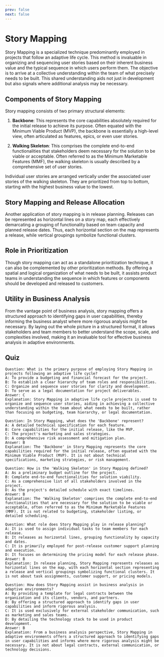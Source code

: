 ```yaml
---
prev: false
next: false
---
```


# Story Mapping

Story Mapping is a specialized technique predominantly employed in projects that follow an adaptive life cycle. This method is invaluable in organizing and sequencing user stories based on their inherent business value and the typical sequence in which users perform them. The objective is to arrive at a collective understanding within the team of what precisely needs to be built. This shared understanding aids not just in development but also signals where additional analysis may be necessary.

## Components of Story Mapping

Story mapping consists of two primary structural elements:

1. **Backbone**: This represents the core capabilities absolutely required for the initial release to achieve its purpose. Often equated with the Minimum Viable Product (MVP), the backbone is essentially a high-level view, often articulated as features, epics, or even user stories.

2. **Walking Skeleton**: This comprises the complete end-to-end functionalities that stakeholders deem necessary for the solution to be viable or acceptable. Often referred to as the Minimum Marketable Features (MMF), the walking skeleton is usually described by a comprehensive set of user stories.

Individual user stories are arranged vertically under the associated user stories of the walking skeleton. They are prioritized from top to bottom, starting with the highest business value to the lowest.

## Story Mapping and Release Allocation

Another application of story mapping is in release planning. Releases can be represented as horizontal lines on a story map, each effectively demarcating a grouping of functionality based on team capacity and planned release dates. Thus, each horizontal section on the map represents a release, while vertical groupings symbolize functional clusters.

## Role in Prioritization

Though story mapping can act as a standalone prioritization technique, it can also be complemented by other prioritization methods. By offering a spatial and logical organization of what needs to be built, it assists product teams in understanding the sequence in which features or components should be developed and released to customers.

## Utility in Business Analysis

From the vantage point of business analysis, story mapping offers a structured approach to identifying gaps in user capabilities, thereby informing the business analyst where more rigorous analysis might be necessary. By laying out the whole picture in a structured format, it allows stakeholders and team members to better understand the scope, scale, and complexities involved, making it an invaluable tool for effective business analysis in adaptive environments.

## Quiz

```quiz
Question: What is the primary purpose of employing Story Mapping in projects following an adaptive life cycle?
A: To provide a budgeting and financial forecast for the project.
B: To establish a clear hierarchy of team roles and responsibilities.
C: Organize and sequence user stories for clarity and development.
D: To serve as a legal documentation for project deliverables.
Answer: C
Explanation: Story Mapping in adaptive life cycle projects is used to organize and sequence user stories, aiding in achieving a collective understanding within the team about what needs to be built, rather than focusing on budgeting, team hierarchy, or legal documentation.

Question: In Story Mapping, what does the 'Backbone' represent?
A: A detailed technical specification for each feature.
B: Core capabilities for the initial release, like the MVP.
C: The project's marketing and sales strategies.
D: A comprehensive risk assessment and mitigation plan.
Answer: B
Explanation: The 'Backbone' in Story Mapping represents the core capabilities required for the initial release, often equated with the Minimum Viable Product (MVP). It is not about technical specifications, marketing strategies, or risk management.

Question: How is the 'Walking Skeleton' in Story Mapping defined?
A: As a preliminary budget outline for the project.
B: Complete end-to-end functionalities for solution viability.
C: As a comprehensive list of all stakeholders involved in the project.
D: As the project's detailed schedule with exact timelines.
Answer: B
Explanation: The 'Walking Skeleton' comprises the complete end-to-end functionalities that are necessary for the solution to be viable or acceptable, often referred to as the Minimum Marketable Features (MMF). It is not related to budgeting, stakeholder listing, or detailed scheduling.

Question: What role does Story Mapping play in release planning?
A: It is used to assign individual tasks to team members for each release.
B: It releases as horizontal lines, grouping functionality by capacity and dates.
C: It is primarily employed for post-release customer support planning and execution.
D: It focuses on determining the pricing model for each release phase.
Answer: B
Explanation: In release planning, Story Mapping represents releases as horizontal lines on the map, with each horizontal section representing a release and vertical groupings symbolizing functional clusters. It is not about task assignments, customer support, or pricing models.

Question: How does Story Mapping assist in business analysis in adaptive environments?
A: By providing a template for legal contracts between the organization and its clients, vendors, and partners.
B: By offering a structured approach to identify gaps in user capabilities and inform rigorous analysis.
C: It is used exclusively for external stakeholder communication, such as marketing and sales teams.
D: By detailing the technology stack to be used in product development.
Answer: B
Explanation: From a business analysis perspective, Story Mapping in adaptive environments offers a structured approach to identifying gaps in user capabilities and informs where more rigorous analysis might be necessary. It is not about legal contracts, external communication, or technology decisions.

```

